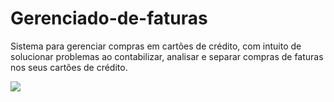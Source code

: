 # Gerenciado-de-faturas
Sistema para gerenciar compras em cartões de crédito, com intuito de solucionar problemas ao contabilizar, analisar e separar compras de faturas nos seus cartões de crédito.

<img src=https://user-images.githubusercontent.com/115576665/285456351-cc5269cc-1722-4966-91df-497d7b835b9d.png>
